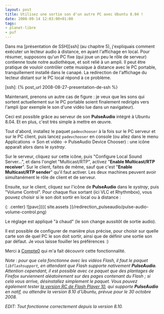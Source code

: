 ```yaml
---
layout: post
title: Utilisez une sortie son d'un autre PC avec Ubuntu 8.04 !
date: 2008-09-14 12:03:00+01:00
tags:
- planet-libre
- puf
---
```


Dans ma [présentation de SSH][ssh] (au chapitre 5), j'expliquais comment
exécuter un lecteur audio à distance, en ayant l'affichage en local. Pour
résumer, supposons qu'un PC fixe (qui joue un peu le rôle de serveur) contienne
toute notre audiothèque, et soit relié à un ampli. Il peut être pratique de
vouloir contrôler cette musique à distance avec le PC portable, tranquillement
installé dans le canapé. La redirection de l'affichage du lecteur distant sur le
PC local répond à ce problème.

[ssh]: {% post_url 2008-08-27-presentation-de-ssh %}

Maintenant, prenons un autre cas de figure : je veux que les sons qui sortent
actuellement sur le PC portable soient finalement redirigés vers l'ampli (par
exemple le son d'une vidéo lue dans un navigateur).

Ceci est possible grâce au serveur de son **PulseAudio** intégré à Ubuntu 8.04.
Et en plus, c'est très simple à mettre en œuvre.

Tout d'abord, installez le paquet `padevchooser` à la fois sur le PC serveur et
sur le PC client, puis lancez `padevchooser` en console (ou allez dans le menu
Applications → Son et vidéo → PulseAudio Device Chooser) : une icône apparaît
alors dans le *systray*.

Sur le serveur, cliquez sur cette icône, puis "Configure Local Sound Server…",
et dans l'onglet "Multicast/RTP", activez "**Enable Multicast/RTP receiver**".
Sur le client, faites de même, sauf que c'est "**Enable Multicast/RTP sender**"
qu'il faut activer.  Les deux machines peuvent avoir simultanément le rôle de
client et de serveur.

Ensuite, sur le client, cliquez sur l'icône de **PulseAudio** dans le *systray*,
puis "Volume Control". Pour chaque flux sortant (ici VLC et Rhythmbox), vous
pouvez choisir si le son doit sortir en local ou à distance :

{: .center}
![pavc]({{ site.assets }}/redirection_pulseaudio/pulse-audio-volume-control.png)

Le réglage est appliqué "à chaud" (le son change aussitôt de sortie audio).

Il est possible de configurer de manière plus précise, pour choisir sur quelle
carte son de quel PC le son doit sortir, ainsi que de définir une sortie son par
défaut. Je vous laisse fouiller les préférences :)

Merci à [Compte0][] qui m'a fait découvrir cette fonctionnalité.

[Compte0]: http://forum.ubuntu-fr.org/viewtopic.php?pid=2047197#p2047197

_Note : pour que cela fonctionne avec les vidéos Flash, il faut le paquet
`libflashsupport`, en attendant que *Flash* supporte nativement **PulseAudio**.
Attention cependant, il est possible avec ce paquet que des plantages de Firefox
surviennent aléatoirement sur des pages contenant du *Flash* ; si cela vous
arrive, désinstallez simplement le paquet. Vous pouvez également tester [la
version RC de Flash Player
10](http://labs.adobe.com/downloads/flashplayer10.html), qui supporte
**PulseAudio** en natif, ou attendre la version 8.10 d'Ubuntu, prévue pour le 30
octobre 2008._

_EDIT: Tout fonctionne correctement depuis la version 8.10._
